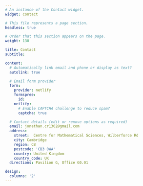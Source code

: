 ```yaml
---
# An instance of the Contact widget.
widget: contact

# This file represents a page section.
headless: true

# Order that this section appears on the page.
weight: 130

title: Contact
subtitle:

content:
  # Automatically link email and phone or display as text?
  autolink: true

  # Email form provider
  form:
    provider: netlify
    formspree:
      id:
    netlify:
      # Enable CAPTCHA challenge to reduce spam?
      captcha: true

  # Contact details (edit or remove options as required)
  email: jonathan.cr1302@gmail.com
  address:
    street:  Centre for Mathematical Sciences, Wilberforce Rd
    city: Cambridge
    region: CB
    postcode: 'CB3 0WA'
    country: United Kingdom
    country_code: UK
  directions: Pavilion G, Office G0.01

design:
  columns: '2'
---
```

